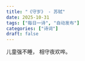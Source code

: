 ```yaml
---
title: "《守岁》 - 苏轼"
date: 2025-10-31
tags: ["每日一诗", "自动发布"]
categories: ["诗词"]
draft: false
---
```


儿童强不睡，
相守夜欢哗。


